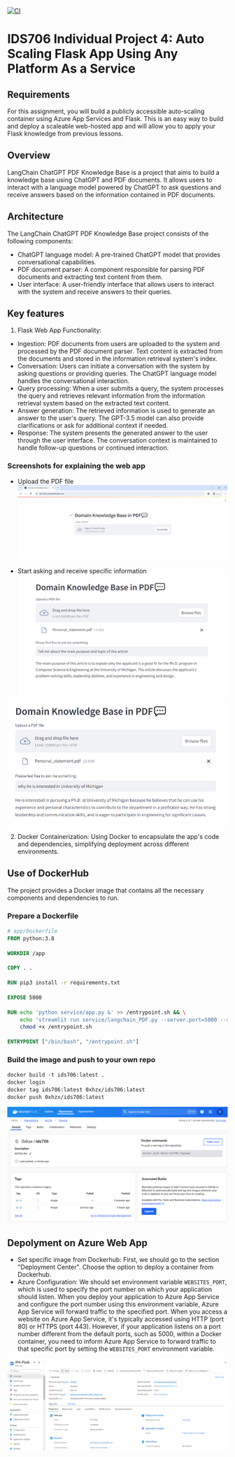 [![CI](https://github.com/nogibjj/python-ruff-template/actions/workflows/cicd.yml/badge.svg)](https://github.com/nogibjj/python-ruff-template/actions/workflows/cicd.yml)

# IDS706 Individual Project 4: Auto Scaling Flask App Using Any Platform As a Service

## Requirements
For this assignment, you will build a publicly accessible auto-scaling container using Azure App Services and Flask. This is an easy way to build and deploy a scaleable web-hosted app and will allow you to apply your Flask knowledge from previous lessons.

## Overview
LangChain ChatGPT PDF Knowledge Base is a project that aims to build a knowledge base using ChatGPT and PDF documents. It allows users to interact with a language model powered by ChatGPT to ask questions and receive answers based on the information contained in PDF documents.

## Architecture
The LangChain ChatGPT PDF Knowledge Base project consists of the following components:

- ChatGPT language model: A pre-trained ChatGPT model that provides conversational capabilities.
- PDF document parser: A component responsible for parsing PDF documents and extracting text content from them.
- User interface: A user-friendly interface that allows users to interact with the system and receive answers to their queries.

## Key features
1. Flask Web App Functionality:
- Ingestion: PDF documents from users are uploaded to the system and processed by the PDF document parser. Text content is extracted from the documents and stored in the information retrieval system's index.
- Conversation: Users can initiate a conversation with the system by asking questions or providing queries. The ChatGPT language model handles the conversational interaction.
- Query processing: When a user submits a query, the system processes the query and retrieves relevant information from the information retrieval system based on the extracted text content.
- Answer generation: The retrieved information is used to generate an answer to the user's query. The GPT-3.5 model can also provide clarifications or ask for additional context if needed.
- Response: The system presents the generated answer to the user through the user interface. The conversation context is maintained to handle follow-up questions or continued interaction.

### Screenshots for explaining the web app
- Upload the PDF file
![Alt text](image-2.png)

- Start asking and receive specific information
![Alt text](image-4.png)

![Alt text](image-5.png)

2. Docker Containerization: Using Docker to encapsulate the app's code and dependencies, simplifying deployment across different environments.

## Use of DockerHub
The project provides a Docker image that contains all the necessary components and dependencies to run.

### Prepare a Dockerfile
```Dockerfile
# app/Dockerfile
FROM python:3.8

WORKDIR /app

COPY . .

RUN pip3 install -r requirements.txt

EXPOSE 5000

RUN echo 'python service/app.py &' >> /entrypoint.sh && \
    echo 'streamlit run service/langchain_PDF.py --server.port=5000 --server.address=0.0.0.0' >> /entrypoint.sh && \
    chmod +x /entrypoint.sh

ENTRYPOINT ["/bin/bash", "/entrypoint.sh"]

```
### Build the image and push to your own repo
```Dockerfile
docker build -t ids706:latest . 
docker login
docker tag ids706:latest 0xhzx/ids706:latest
docker push 0xhzx/ids706:latest
```

![Alt text](image.png)

## Depolyment on Azure Web App
- Set specific image from Dockerhub: First, we should go to the section "Deployment Center". Choose the option to deploy a container from Dockerhub.
- Azure Configuration: We should set environment variable `WEBSITES_PORT`, which is used to specify the port number on which your application should listen. When you deploy your application to Azure App Service and configure the port number using this environment variable, Azure App Service will forward traffic to the specified port. When you access a website on Azure App Service, it's typically accessed using HTTP (port 80) or HTTPS (port 443). However, if your application listens on a port number different from the default ports, such as 5000, within a Docker container, you need to inform Azure App Service to forward traffic to that specific port by setting the `WEBSITES_PORT` environment variable.




![Alt text](image-1.png)
